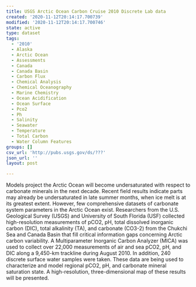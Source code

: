 ```yaml
---
title: USGS Arctic Ocean Carbon Cruise 2010 Discrete Lab data
created: '2020-11-12T20:14:17.700739'
modified: '2020-11-12T20:14:17.700746'
state: active
type: dataset
tags:
  - '2010'
  - Alaska
  - Arctic Ocean
  - Assessments
  - Canada
  - Canada Basin
  - Carbon Flux
  - Chemical Analysis
  - Chemical Oceanography
  - Marine Chemistry
  - Ocean Acidification
  - Ocean Surface
  - Pco2
  - Ph
  - Salinity
  - Seawater
  - Temperature
  - Total Carbon
  - Water Column Features
groups: []
csv_url: 'http://pubs.usgs.gov/ds/???'
json_url: ''
layout: post

---
```

Models project the Arctic Ocean will become undersaturated with respect to carbonate minerals in the next decade. Recent field results indicate parts may already be undersaturated in late summer months, when ice melt is at its greatest extent. However, few comprehensive datasets of carbonate system parameters in the Arctic Ocean exist. Researchers from the U.S. Geological Survey (USGS) and University of South Florida (USF) collected high-resolution measurements of pCO2, pH, total dissolved inorganic carbon (DIC), total alkalinity (TA), and carbonate (CO3-2) from the Chukchi Sea and Canada Basin that fill critical information gaps concerning Arctic carbon variability. A Multiparameter Inorganic Carbon Analyzer (MICA) was used to collect over 22,000 measurements of air and sea pCO2, pH, and DIC along a 9,450-km trackline during August 2010. In addition, 240 discrete surface water samples were taken. These data are being used to characterize and model regional pCO2, pH, and carbonate mineral saturation state. A high-resolution, three-dimensional map of these results will be presented.
